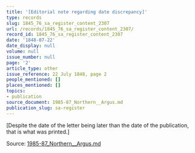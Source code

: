 ```yaml
---
title: '[Editorial note regarding date discrepancy]'
type: records
slug: 1845_76_sa_register_content_2307
url: /records/1845_76_sa_register_content_2307/
record_id: 1845_76_sa_register_content_2307
date: '1848-07-22'
date_display: null
volume: null
issue_number: null
page: '2'
article_type: other
issue_reference: 22 July 1848, page 2
people_mentioned: []
places_mentioned: []
topics:
- publication
source_document: 1985-87_Northern__Argus.md
publication_slug: sa-register
---
```


[Despite the date of the letter being later than the date of the publication, that is what was printed.]

Source: [1985-87_Northern__Argus.md](/downloads/markdown/1985-87_Northern__Argus.md)
